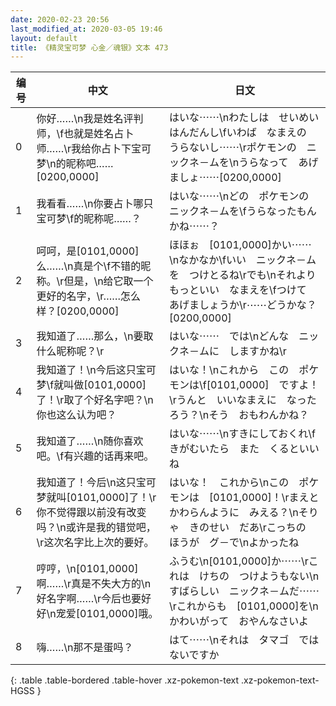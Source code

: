 ```yaml
---
date: 2020-02-23 20:56
last_modified_at: 2020-03-05 19:46
layout: default
title: 《精灵宝可梦 心金／魂银》文本 473
---
```

| 编号 | 中文 | 日文 |
| ---- | ---- | ---- |
| 0 | 你好……\n我是姓名评判师，\f也就是姓名占卜师……\r我给你占卜下宝可梦\n的昵称吧……[0200,0000] | はいな⋯⋯\nわたしは　せいめい　はんだんし\fいわば　なまえの　うらないし⋯⋯\rポケモンの　ニックネ－ムを\nうらなって　あげましょ⋯⋯[0200,0000] |
| 1 | 我看看……\n你要占卜哪只宝可梦\f的昵称呢……？ | はいな⋯⋯\nどの　ポケモンの　ニックネ－ムを\fうらなったもんかね⋯⋯？ |
| 2 | 呵呵，是[0101,0000]么……\n真是个\f不错的昵称。\r但是，\n给它取一个更好的名字，\r……怎么样？[0200,0000] | ほほぉ　[0101,0000]かい⋯⋯\nなかなか\fいい　ニックネ－ムを　つけとるね\rでも\nそれより　もっといい　なまえを\fつけて　あげましょうか\r⋯⋯どうかな？[0200,0000] |
| 3 | 我知道了……那么，\n要取什么昵称呢？\r | はいな⋯⋯　では\nどんな　ニックネ－ムに　しますかね\r |
| 4 | 我知道了！\n今后这只宝可梦\f就叫做[0101,0000]了！\r取了个好名字吧？\n你也这么认为吧？ | はいな！\nこれから　この　ポケモンは\f[0101,0000]　ですよ！\rうんと　いいなまえに　なったろう？\nそう　おもわんかね？ |
| 5 | 我知道了……\n随你喜欢吧。\f有兴趣的话再来吧。 | はいな⋯⋯\nすきにしておくれ\fきがむいたら　また　くるといいね |
| 6 | 我知道了！今后\n这只宝可梦就叫[0101,0000]了！\r你不觉得跟以前没有改变吗？\n或许是我的错觉吧，\r这次名字比上次的要好。 | はいな！　これから\nこの　ポケモンは　[0101,0000]！\rまえと　かわらんように　みえる？\nそりゃ　きのせい　だあ\rこっちの　ほうが　グ－で\nよかったね |
| 7 | 哼哼，\n[0101,0000]啊……\r真是不失大方的\n好名字啊……\r今后也要好好\n宠爱[0101,0000]哦。 | ふうむ\n[0101,0000]か⋯⋯\rこれは　けちの　つけようもない\nすばらしい　ニックネ－ムだ⋯⋯\rこれからも　[0101,0000]を\nかわいがって　おやんなさいよ |
| 8 | 嗨……\n那不是蛋吗？ | はて⋯⋯\nそれは　タマゴ　ではないですか |
{: .table .table-bordered .table-hover .xz-pokemon-text .xz-pokemon-text-HGSS }